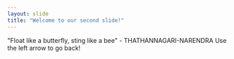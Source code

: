 ```yaml
---
layout: slide
title: "Welcome to our second slide!"
---
```

"Float like a butterfly, sting like a bee" - THATHANNAGARI-NARENDRA
Use the left arrow to go back!
